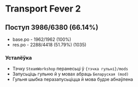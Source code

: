 # Transport Fever 2

## Поступ 3986/6380 (66.14%)

- base.po - 1962/1962 (100%)
- res.po - 2288/4418 (51.79%) (1035)

### Усталёўка

- Тэчку `SteamWorkshop` перанесьці ў `{тэчка гульні}/mods`
- Запусьціць гульню й у мовах абраць `Беларуская (mod)`
- Гульня шыбка перазапусьціцца й мова будзе абнаўлена

